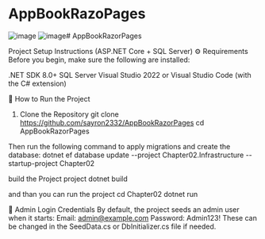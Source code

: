 # AppBookRazoPages
![image](https://github.com/user-attachments/assets/6a2e3ba5-039b-4701-949b-e0fd85499186)
![image](https://github.com/user-attachments/assets/6aec5d1f-3409-4b9f-8055-7a30242c0ca8)# AppBookRazorPages


Project Setup Instructions (ASP.NET Core + SQL Server)
⚙️ Requirements
Before you begin, make sure the following are installed:

.NET SDK 8.0+
SQL Server
Visual Studio 2022 or Visual Studio Code (with the C# extension)

🔧 How to Run the Project
1. Clone the Repository
git clone https://github.com/sayron2332/AppBookRazorPages
cd AppBookRazorPages


Then run the following command to apply migrations and create the database:
dotnet ef database update --project Chapter02.Infrastructure --startup-project Chapter02

build the Project project
dotnet build

and than you can run the project 
cd Chapter02
dotnet run

🔑 Admin Login Credentials
By default, the project seeds an admin user when it starts:
Email: admin@example.com
Password: Admin123!
These can be changed in the SeedData.cs or DbInitializer.cs file if needed.
